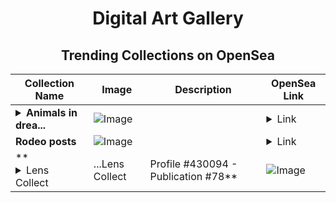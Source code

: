 <div align="center">

# Digital Art Gallery

## Trending Collections on OpenSea

| Collection Name                       | Image                                                                                     | Description                       | OpenSea Link                                                                                          |
|---------------------------------------|-------------------------------------------------------------------------------------------|-----------------------------------|--------------------------------------------------------------------------------------------------------|
| **<details><summary>Animals in drea...</summary>Animals in dreams</details>** | ![Image](https://i.seadn.io/s/raw/files/fa87c4e7a45f8854a1c279bdc887b80d.png?w=500&auto=format?w=200&auto=format) |  | <details><summary>Link</summary>[Animals in dreams](https://opensea.io/collection/animals-in-dreams-66)</details> |
| **Rodeo posts** | ![Image](https://i.seadn.io/s/raw/files/18d6a612f492445419927639c6f3fe3d.jpg?w=500&auto=format?w=200&auto=format) |  | <details><summary>Link</summary>[Rodeo posts](https://opensea.io/collection/rodeo-posts-10814)</details> |
| **<details><summary>Lens Collect | ...</summary>Lens Collect | Profile #430094 - Publication #78</details>** | ![Image](https://i.seadn.io/s/raw/files/f8cfc14bdc26ec4bc24e5017afd71f37.jpg?w=500&auto=format?w=200&auto=format) |  | <details><summary>Link</summary>[Lens Collect | Profile #430094 - Publication #78](https://opensea.io/collection/lens-collect-profile-430094-publication-78)</details> |

</div>
